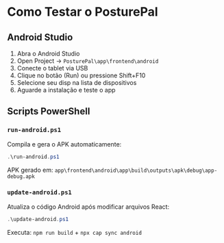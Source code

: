 # Como Testar o PosturePal

## Android Studio

1. Abra o Android Studio
2. Open Project → `PosturePal\app\frontend\android`
3. Conecte o tablet via USB
4. Clique no botão (Run) ou pressione Shift+F10
5. Selecione seu disp na lista de dispositivos
6. Aguarde a instalação e teste o app

## Scripts PowerShell

### `run-android.ps1`
Compila e gera o APK automaticamente:
```powershell
.\run-android.ps1
```
APK gerado em: `app\frontend\android\app\build\outputs\apk\debug\app-debug.apk`

### `update-android.ps1`
Atualiza o código Android após modificar arquivos React:
```powershell
.\update-android.ps1
```
Executa: `npm run build` + `npx cap sync android`

